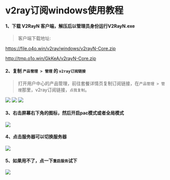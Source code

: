 # v2ray订阅windows使用教程

#### 1、下载 V2RayN 客户端，解压后以管理员身份运行V2RayN.exe

> 客户端下载地址:

https://file.o4o.win/v2ray/windows/v2rayN-Core.zip

http://tmp.o1o.win/GkKeA/v2rayN-Core.zip


#### 2、复制 `产品管理 > 管理`  的 `v2ray订阅链接`

> 打开用户中心的产品管理，前往套餐详情页复制订阅链接，在`产品管理 > 管理`那里，v2ray订阅链接，`点我复制`。

![](/img/v1.png)
![](/img/v2.png)
![](/img/v3.png)

#### 3、右击屏幕右下角的图标，然后开启pac模式或者全局模式

![](/img/v4.png)

#### 4、点击服务器可以切换服务器

![](/img/v5.png)

#### 5、如果用不了，点一下`重启服务`试下

![](/img/v6.png)

